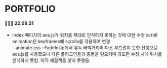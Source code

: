 # PORTFOLIO

<h4>👩🏻‍💻 22.09.21</h4>
<ul>
<li>index 페이지의 aos.js가 위치를 제대로 인식하지 못하는 것에 대한 수정 scroll animation은 keyframes에 scrolla를 적용하여 변경<br>
- animate.css : FadeInUp에서 유독 버벅거리며 다소 부드럽지 못한 진행으로 aos.js를 사용했으나 다른 플러그인들과 충돌을 일으키며 과도한 수정 시에 위치를 인식하지 못함. 아직 해결책을 찾지 못했음. </li>
</ul>
